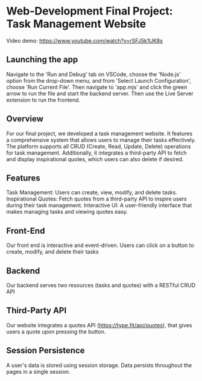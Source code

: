 # Web-Development Final Project: Task Management Website

Video demo: https://www.youtube.com/watch?v=rSFJ5k1UK8s

## Launching the app

Navigate to the 'Run and Debug' tab on VSCode, choose the 'Node.js' option from the drop-down menu, and from 'Select Launch Configuration', choose 'Run Current File'. Then navigate to 'app.mjs' and click the green arrow to run the file and start the backend server. Then use the Live Server extension to run the frontend.

## Overview

For our final project, we developed a task management website. It features a comprehensive system that allows users to manage their tasks effectively. The platform supports all CRUD (Create, Read, Update, Delete) operations for task management. Additionally, it integrates a third-party API to fetch and display inspirational quotes, which users can also delete if desired.

## Features

Task Management: Users can create, view, modify, and delete tasks.
Inspirational Quotes: Fetch quotes from a third-party API to inspire users during their task management.
Interactive UI: A user-friendly interface that makes managing tasks and viewing quotes easy.

## Front-End 

Our front end is interactive and event-driven. Users can click on a button to create, modify, and delete their tasks 

## Backend 

Our backend serves two resources (tasks and quotes) with a RESTful CRUD API

## Third-Party API 

Our website integrates a quotes API (https://type.fit/api/quotes), that gives users a quote upon pressing the button.


## Session Persistence

A user's data is stored using session storage. Data persists throughout the pages in a single session.





